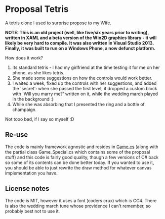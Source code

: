 # Proposal Tetris

A tetris clone I used to surprise propose to my Wife.

**NOTE: This is an old project (well, like five/six years prior to writing), written in XAML and a beta version of the Win2D graphics library - it will likely be very hard to compile. It was also written in Visual Studio 2013. Finally, it was built to run on a Windows Phone, a now defunct platform.**


How does it work? 

1. Its standard tetris - I had my girlfriend at the time testing it for me on her phone, as she likes tetris. 
2. She made some suggestions on how the controls would work better. 
3. I waited a week, fixed up the controls with her suggestions, and added the 'secret': when she passed the first level, it dropped a custom block with 'Will you marry me?' written on it, while the wedding march played in the background :) 
4. While she was absorbing that I presented the ring and a bottle of champaign. 

Not tooo bad, if I say so myself :D

## Re-use

The code is mainly framework agnostic and resides in [Game.cs](./game.cs) (along with the partial class Game_Special.cs which contains some of the proposal stuff) and this code is fairly good quality, though a few versions of C# back so some of its contents can be done better today. If you wanted to use it, you should be able to just rewrite the draw method for whatever canvas implementation you have.

## License notes

The code is MIT, however it uses a font (coders crux) which is CC4. There is also the wedding march tune whose providence I can't remember, so probably best not to use it.
